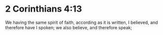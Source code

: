# 2 Corinthians 4:13

We having the same spirit of faith, according as it is written, I believed, and therefore have I spoken; we also believe, and therefore speak;